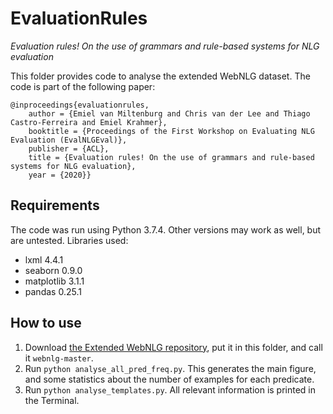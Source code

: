 # EvaluationRules
*Evaluation rules! On the use of grammars and rule-based systems for NLG evaluation*

This folder provides code to analyse the extended WebNLG dataset. The code is part of the following paper: 

```
@inproceedings{evaluationrules,
	author = {Emiel van Miltenburg and Chris van der Lee and Thiago Castro-Ferreira and Emiel Krahmer},
	booktitle = {Proceedings of the First Workshop on Evaluating NLG Evaluation (EvalNLGEval)},
	publisher = {ACL},
	title = {Evaluation rules! On the use of grammars and rule-based systems for NLG evaluation},
	year = {2020}}
```

## Requirements
The code was run using Python 3.7.4. Other versions may work as well, but are untested. Libraries used:
* lxml 4.4.1
* seaborn 0.9.0
* matplotlib 3.1.1
* pandas 0.25.1

## How to use
1. Download [the Extended WebNLG repository](https://github.com/ThiagoCF05/webnlg), put it in this folder, and call it `webnlg-master`.
2. Run `python analyse_all_pred_freq.py`. This generates the main figure, and some statistics about the number of examples for each predicate.
3. Run `python analyse_templates.py`. All relevant information is printed in the Terminal.
